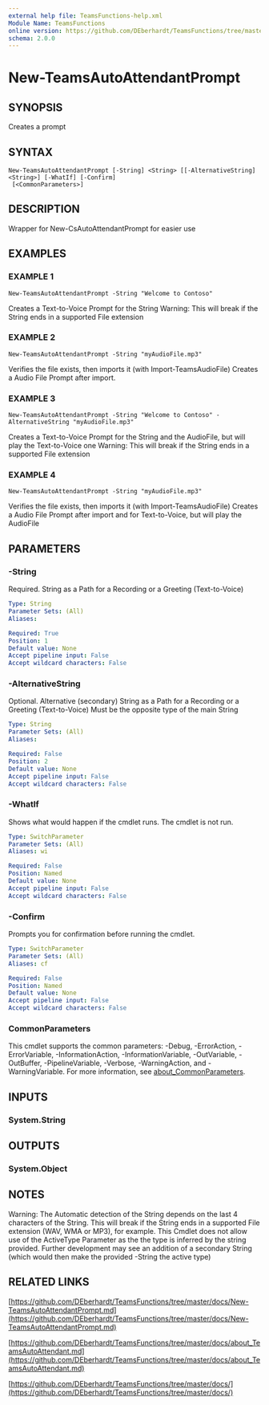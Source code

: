 ```yaml
---
external help file: TeamsFunctions-help.xml
Module Name: TeamsFunctions
online version: https://github.com/DEberhardt/TeamsFunctions/tree/master/docs/New-TeamsAutoAttendantPrompt.md
schema: 2.0.0
---
```


# New-TeamsAutoAttendantPrompt

## SYNOPSIS
Creates a prompt

## SYNTAX

```
New-TeamsAutoAttendantPrompt [-String] <String> [[-AlternativeString] <String>] [-WhatIf] [-Confirm]
 [<CommonParameters>]
```

## DESCRIPTION
Wrapper for New-CsAutoAttendantPrompt for easier use

## EXAMPLES

### EXAMPLE 1
```
New-TeamsAutoAttendantPrompt -String "Welcome to Contoso"
```

Creates a Text-to-Voice Prompt for the String
Warning: This will break if the String ends in a supported File extension

### EXAMPLE 2
```
New-TeamsAutoAttendantPrompt -String "myAudioFile.mp3"
```

Verifies the file exists, then imports it (with Import-TeamsAudioFile)
Creates a Audio File Prompt after import.

### EXAMPLE 3
```
New-TeamsAutoAttendantPrompt -String "Welcome to Contoso" -AlternativeString "myAudioFile.mp3"
```

Creates a Text-to-Voice Prompt for the String and the AudioFile, but will play the Text-to-Voice one
Warning: This will break if the String ends in a supported File extension

### EXAMPLE 4
```
New-TeamsAutoAttendantPrompt -String "myAudioFile.mp3"
```

Verifies the file exists, then imports it (with Import-TeamsAudioFile)
Creates a Audio File Prompt after import and for Text-to-Voice, but will play the AudioFile

## PARAMETERS

### -String
Required.
String as a Path for a Recording or a Greeting (Text-to-Voice)

```yaml
Type: String
Parameter Sets: (All)
Aliases:

Required: True
Position: 1
Default value: None
Accept pipeline input: False
Accept wildcard characters: False
```

### -AlternativeString
Optional.
Alternative (secondary) String as a Path for a Recording or a Greeting (Text-to-Voice)
Must be the opposite type of the main String

```yaml
Type: String
Parameter Sets: (All)
Aliases:

Required: False
Position: 2
Default value: None
Accept pipeline input: False
Accept wildcard characters: False
```

### -WhatIf
Shows what would happen if the cmdlet runs.
The cmdlet is not run.

```yaml
Type: SwitchParameter
Parameter Sets: (All)
Aliases: wi

Required: False
Position: Named
Default value: None
Accept pipeline input: False
Accept wildcard characters: False
```

### -Confirm
Prompts you for confirmation before running the cmdlet.

```yaml
Type: SwitchParameter
Parameter Sets: (All)
Aliases: cf

Required: False
Position: Named
Default value: None
Accept pipeline input: False
Accept wildcard characters: False
```

### CommonParameters
This cmdlet supports the common parameters: -Debug, -ErrorAction, -ErrorVariable, -InformationAction, -InformationVariable, -OutVariable, -OutBuffer, -PipelineVariable, -Verbose, -WarningAction, and -WarningVariable. For more information, see [about_CommonParameters](http://go.microsoft.com/fwlink/?LinkID=113216).

## INPUTS

### System.String
## OUTPUTS

### System.Object
## NOTES
Warning: The Automatic detection of the String depends on the last 4 characters of the String.
This will break if the String ends in a supported File extension (WAV, WMA or MP3), for example.
This Cmdlet does not allow use of the ActiveType Parameter as the the type is inferred by the string provided.
Further development may see an addition of a secondary String (which would then make the provided -String the active type)

## RELATED LINKS

[https://github.com/DEberhardt/TeamsFunctions/tree/master/docs/New-TeamsAutoAttendantPrompt.md](https://github.com/DEberhardt/TeamsFunctions/tree/master/docs/New-TeamsAutoAttendantPrompt.md)

[https://github.com/DEberhardt/TeamsFunctions/tree/master/docs/about_TeamsAutoAttendant.md](https://github.com/DEberhardt/TeamsFunctions/tree/master/docs/about_TeamsAutoAttendant.md)

[https://github.com/DEberhardt/TeamsFunctions/tree/master/docs/](https://github.com/DEberhardt/TeamsFunctions/tree/master/docs/)

